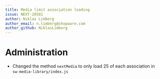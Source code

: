 ```yaml
---
title: Media limit association loading 
issue: NEXT-20501
author: Niklas Limberg
author_email: n.limberg@shopware.com
author_github: NiklasLimberg
---
```

# Administration
* Changed the method `nextMedia` to only load 25 of each association in `sw-media-library/index.js`
